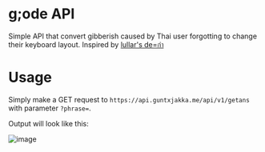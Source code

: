 # g;ode API

Simple API that convert gibberish caused by Thai user forgotting to change their keyboard layout. Inspired by [lullar's de=กำ](https://lullar-de-2.appspot.com/_blank)

# Usage

Simply make a GET request to ``https://api.guntxjakka.me/api/v1/getans`` with parameter ``?phrase=``.

Output will look like this:

![image](https://user-images.githubusercontent.com/55027998/135391229-615da703-838d-466d-a8e0-05f1f01dcfdc.png)
